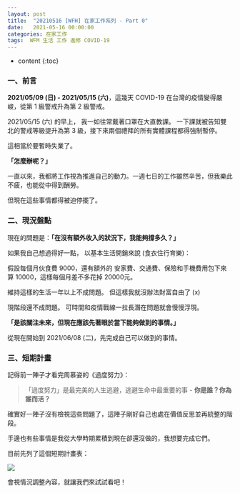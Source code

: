 ```yaml
---
layout: post
title:  "20210516 [WFH] 在家工作系列 - Part 0"
date:   2021-05-16 00:00:00
categories: 在家工作
tags:  WFM 生活 工作 進修 COVID-19
---
```



* content
{:toc}


### 一、前言

**2021/05/09 (日) - 2021/05/15 (六)**，這幾天 COVID-19 在台灣的疫情變得嚴峻，從第 1 級警戒升為第 2 級警戒。

2021/05/15 (六) 的早上，
我一如往常戴著口罩在大直教課。
一下課就被告知雙北的警戒等級提升為第 3 級，接下來兩個禮拜的所有實體課程都得強制暫停。

這相當於要暫時失業了。

**「怎麼辦呢？」**

一直以來，我都將工作視為推進自己的動力。一週七日的工作雖然辛苦，但我樂此不疲，也能從中得到酬勞。

但現在這些事情都得被迫停擺了。


### 二、現況盤點

現在的問題是：**「在沒有額外收入的狀況下，我能夠撐多久？」**

如果我自己想過得好一點，
以基本生活開銷來說 (食衣住行育樂)：

假設每個月伙食費 9000，還有額外的
安家費、交通費、保險和手機費用包下來算 10000，這樣每個月差不多花掉 20000元。

維持這樣的生活一年以上不成問題。
但這樣我就沒辦法財富自由了 (x)

現階段還不成問題。
可時間和疫情戰線一拉長潛在問題就會慢慢浮現。

**「是該關注未來，但現在應該先著眼於當下能夠做到的事情。」**

從現在開始到 2021/06/08 (二)，先完成自己可以做到的事情。


### 三、短期計畫

記得前一陣子才看完周慕姿的《過度努力》：
> 「過度努力」是最完美的人生逃避，逃避生命中最重要的事 - **你是誰？你為誰而活？**

確實好一陣子沒有檢視這些問題了，這陣子剛好自己也處在價值反思並再統整的階段。

手邊也有些事情是我從大學時期累積到現在卻還沒做的，我想要完成它們。

目前先列了這個短期計畫表：

![](https://i.imgur.com/oARqHra.jpg)

會視情況調整內容，就讓我們來試試看吧！